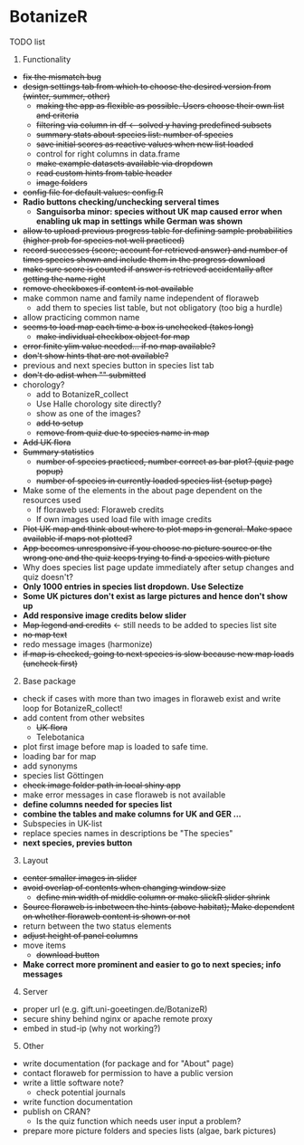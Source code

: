 # BotanizeR

TODO list

1. Functionality
* ~~fix the mismatch bug~~
* ~~design settings tab from which to choose the desired version from (winter, summer, other)~~
  - ~~making the app as flexible as possible. Users choose their own list and criteria~~
  - ~~filtering via column in df <- solved y having predefined subsets~~
  - ~~summary stats about species list: number of species~~
  - ~~save initial scores as reactive values when new list loaded~~
  - control for right columns in data.frame
  - ~~make example datasets available via dropdown~~
  - ~~read custom hints from table header~~
  - ~~image folders~~
* ~~config file for default values: config.R~~
* **Radio buttons checking/unchecking serveral times**
  - **Sanguisorba minor: species without UK map caused error when enabling uk map in settings while German was shown**
* ~~allow to upload previous progress table for defining sample probabilities (higher prob for species not well practiced)~~
* ~~record successes (score; account for retrieved answer) and number of times species shown and include them in the progress download~~
* ~~make sure score is counted if answer is retrieved accidentally after getting the name right~~
* ~~remove checkboxes if content is not available~~
* make common name and family name independent of floraweb
  - add them to species list table, but not obligatory (too big a hurdle)
* allow practicing common name
* ~~seems to load map each time a box is unchecked (takes long)~~
  - ~~make individual checkbox object for map~~
* ~~error finite ylim value needed... if no map available?~~
* ~~don't show hints that are not available?~~
* previous and next species button in species list tab
* ~~don't do adist when "" submitted~~
* chorology?
  - add to BotanizeR_collect
  - Use Halle chorology site directly?
  - show as one of the images?
  - ~~add to setup~~
  - ~~remove from quiz due to species name in map~~
* ~~Add UK flora~~
* ~~Summary statistics~~
  - ~~number of species practiced, number correct as bar plot? (quiz page popup)~~
  - ~~number of species in currently loaded species list (setup page)~~
* Make some of the elements in the about page dependent on the resources used
  - If floraweb used: Floraweb credits
  - If own images used load file with image credits
* ~~Plot UK map and think about where to plot maps in general. Make space available if maps not plotted?~~
* ~~App becomes unresponsive if you choose no picture source or the wrong one and the quiz keeps trying to find a species with picture~~
* Why does species list page update immediately after setup changes and quiz doesn't?
* **Only 1000 entries in species list dropdown. Use Selectize**
* **Some UK pictures don't exist as large pictures and hence don't show up**
* **Add responsive image credits below slider**
* ~~Map legend and credits~~ <- still needs to be added to species list site
* ~~no map text~~
* redo message images (harmonize)
* ~~if map is checked, going to next species is slow because new map loads (uncheck first)~~

2. Base package
* check if cases with more than two images in floraweb exist and write loop for BotanizeR_collect!
* add content from other websites
  - ~~UK-flora~~
  - Telebotanica
* plot first image before map is loaded to safe time.
* loading bar for map
* add synonyms
* species list Göttingen
* ~~check image folder path in local shiny app~~
* make error messages in case floraweb is not available
* **define columns needed for species list**
* **combine the tables and make columns for UK and GER ...**
* Subspecies in UK-list
* replace species names in descriptions be "The species"
* **next species, previes button**

3. Layout
* ~~center smaller images in slider~~
* ~~avoid overlap of contents when changing window size~~
  - ~~define min width of middle column or make slickR slider shrink~~
* ~~Source floraweb is inbetween the hints (above habitat); Make dependent on whether floraweb content is shown or not~~
* return between the two status elements
* ~~adjust height of panel columns~~
* move items
  - ~~download button~~
* **Make correct more prominent and easier to go to next species; info messages** 

4. Server
* proper url (e.g. gift.uni-goeetingen.de/BotanizeR)
* secure shiny behind nginx or apache remote proxy
* embed in stud-ip (why not working?)

5. Other
* write documentation (for package and for "About" page)
* contact floraweb for permission to have a public version
* write a little software note?
  - check potential journals
* write function documentation
* publish on CRAN?
  - Is the quiz function which needs user input a problem?
* prepare more picture folders and species lists (algae, bark pictures)

